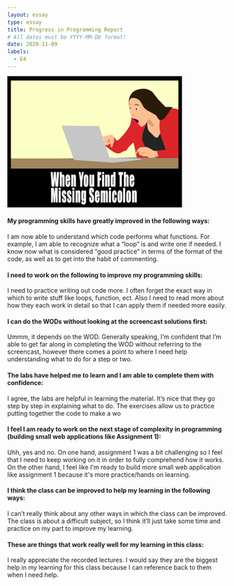 ```yaml
---
layout: essay
type: essay
title: Progress in Programming Report
# All dates must be YYYY-MM-DD format!
date: 2020-11-09
labels:
  - E4
---
```

 ![Picture](/images/meme1.png)


#### My programming skills have greatly improved in the following ways:
	
  I am now able to understand which code performs what functions. For example, I am able to recognize what a “loop” is and write one if needed. 
  I know now what is considered “good practice” in terms of the format of the code, as well as to get into the habit of commenting.
  
#### I need to work on the following to improve my programming skills:
	 
   I need to practice writing out code more. I often forget the exact way in which to write stuff like loops, function, ect. 
   Also I need to read more about how they each work in detail so that I can apply them if needed more easily.
   
#### I can do the WODs without looking at the screencast solutions first:
	
  Ummm, it depends on the WOD. Generally speaking, I’m confident that I’m able to get far along in completing the WOD without referring to the screencast, 
  however there comes a point to where I need help understanding what to do for a step or two. 
  
#### The labs have helped me to learn and I am able to complete them with confidence:
	
  I agree, the labs are helpful in learning the material. It’s nice that they go step by step in explaining what to do. 
  The exercises allow us to practice putting together the code to make a wo
  
#### I feel I am ready to work on the next stage of complexity in programming (building small web applications like Assignment 1):
	
  Uhh, yes and no. On one hand, assignment 1 was a bit challenging so I feel that I need to keep working on it in order to fully comprehend how it works. On the other hand, 
  I feel like I'm ready to build more small web application like assignment 1 because it's more practice/hands on learning.
  
#### I think the class can be improved to help my learning in the following ways:
	
  I can’t really think about any other ways in which the class can be improved. The class is about a difficult subject, so I think it’ll just take some 
  time and practice on my part to improve my learning. 
  
#### These are things that work really well for my learning in this class:

  I really appreciate the recorded lectures. I would say they are the biggest help in my learning for this class because I can reference back to them when I need help.

